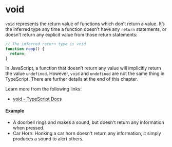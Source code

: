 # void

`void` represents the return value of functions which don’t return a value. It’s the inferred type any time a function doesn’t have any `return` statements, or doesn’t return any explicit value from those return statements:

```typescript
// The inferred return type is void
function noop() {
  return;
}
```

In JavaScript, a function that doesn’t return any value will implicitly return the value `undefined`. However, `void` and `undefined` are not the same thing in TypeScript. There are further details at the end of this chapter.

Learn more from the following links:

- [void - TypeScript Docs](https://www.typescriptlang.org/docs/handbook/2/functions.html#void)
#### Example
   - A doorbell rings and makes a sound, but doesn't return any information when pressed.
   - Car Horn: Honking a car horn doesn't return any information, it simply produces a sound to alert others.
